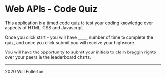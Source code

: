 # Web APIs - Code Quiz 
This application is a timed code quiz to test your coding knowledge over aspects of HTML, CSS and Javascript.

Once you click start - you will have _____ number of time to complete the quiz, and once you click submit you will receive your highscore. 

You will have the opportunity to submit your initials to claim braggin rights over your peers in the leaderboard charts. 

--- 
2020 Will Fullerton 